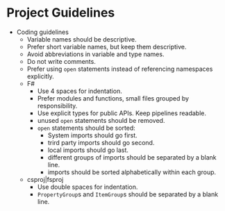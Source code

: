 # Project Guidelines

- Coding guidelines
  - Variable names should be descriptive.
  - Prefer short variable names, but keep them descriptive.
  - Avoid abbreviations in variable and type names.
  - Do not write comments.
  - Prefer using `open` statements instead of referencing namespaces explicitly.
  - F#
    - Use 4 spaces for indentation.
    - Prefer modules and functions, small files grouped by responsibility.
    - Use explicit types for public APIs. Keep pipelines readable.
    - unused `open` statements should be removed.
    - `open` statements should be sorted:
      - System imports should go first.
      - trird party imports should go second.
      - local imports should go last.
      - different groups of imports should be separated by a blank line.
      - imports should be sorted alphabetically within each group.
  - csproj|fsproj
    - Use double spaces for indentation.
    - `PropertyGroup`s and `ItemGroup`s should be separated by a blank line.